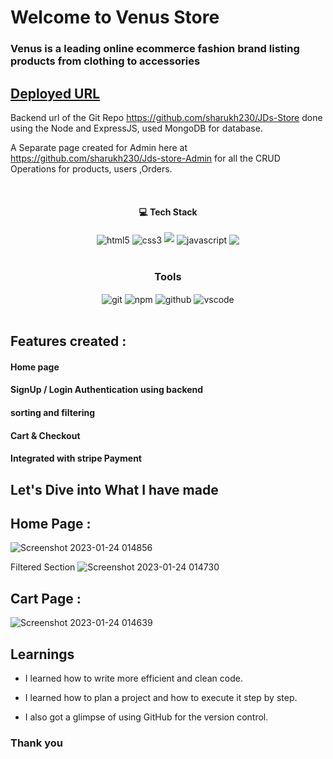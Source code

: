 
# Welcome to Venus Store
<h3>
  Venus is a leading online ecommerce fashion brand listing products from clothing to accessories 
</h3>

## [Deployed URL]( https://jdstore-ecomm.netlify.app/)

Backend url of the Git Repo https://github.com/sharukh230/JDs-Store done using the Node and ExpressJS, used MongoDB for database.

A Separate page created for Admin here at https://github.com/sharukh230/Jds-store-Admin for all the CRUD Operations for products, users ,Orders.



<br/>
<h4 align="center">💻 Tech Stack</h4>
 <div align="center">
 <img src="https://img.shields.io/badge/-ReactJs-61DAFB?logo=react&logoColor=white&style=for-the-badge" align="center" alt="html5">
 <img src = "https://img.shields.io/badge/Redux-593D88?style=for-the-badge&logo=redux&logoColor=white" align="center" alt="css3">
 <img src="https://img.shields.io/badge/Node.js-43853D?style=for-the-badge&logo=node.js&logoColor=white" align=""center />
 <img src="https://img.shields.io/badge/MongoDB-4EA94B?style=for-the-badge&logo=mongodb&logoColor=white"  align="center" alt="javascript" />
 <img src="https://img.shields.io/badge/Express.js-404D59?style=for-the-badge" align="center" />
 
</div>
<br/>



<div align="center"><h3 align="center">Tools</h3> 
   <img src="https://img.shields.io/badge/netlify-%23000000.svg?style=for-the-badge&logo=netlify&logoColor=#00C7B7" align="center" alt="git"/>
  <img src = "https://img.shields.io/badge/NPM-%23000000.svg?style=for-the-badge&logo=npm&logoColor=white" align="center" alt="npm">
  <img src="https://img.shields.io/badge/GitHub-100000?style=for-the-badge&logo=github&logoColor=white"  align="center" alt="github"/>
   <img src="https://img.shields.io/badge/Visual%20Studio-5C2D91.svg?style=for-the-badge&logo=visual-studio&logoColor=white"  align="center" alt="vscode"/>
    
      
</div>
<br/>

## Features created :
<h4> Home page</h4>
<h4>SignUp / Login Authentication using backend </h4>
<h4> sorting and filtering</h4>
<h4>Cart & Checkout </h4>
<h4>Integrated with stripe Payment</h4>



## Let's Dive into What I have made
## Home Page :
![Screenshot 2023-01-24 014856](https://user-images.githubusercontent.com/107460351/214149358-9deeedb8-57a5-41ab-8c7a-7b376f491f50.jpg)

Filtered Section
![Screenshot 2023-01-24 014730](https://user-images.githubusercontent.com/107460351/214149873-b3fe2ec9-a90a-44e4-be9f-fb1b17826de9.jpg)

## Cart Page :
![Screenshot 2023-01-24 014639](https://user-images.githubusercontent.com/107460351/214149684-29159a2c-c01f-4d9d-abff-846b7a93a1f1.jpg)



## Learnings

- I learned how to write more efficient and clean code.

- I learned how to plan a project and how to execute it step by step.

- I also got a glimpse of using GitHub for the version control.



### Thank you
